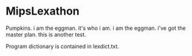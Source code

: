 MipsLexathon
============

Pumpkins.
i am the eggman.
it's who i am.
i am the eggman.
i've got the master plan.
this is another test.

Program dictionary is contained in lexdict.txt.
